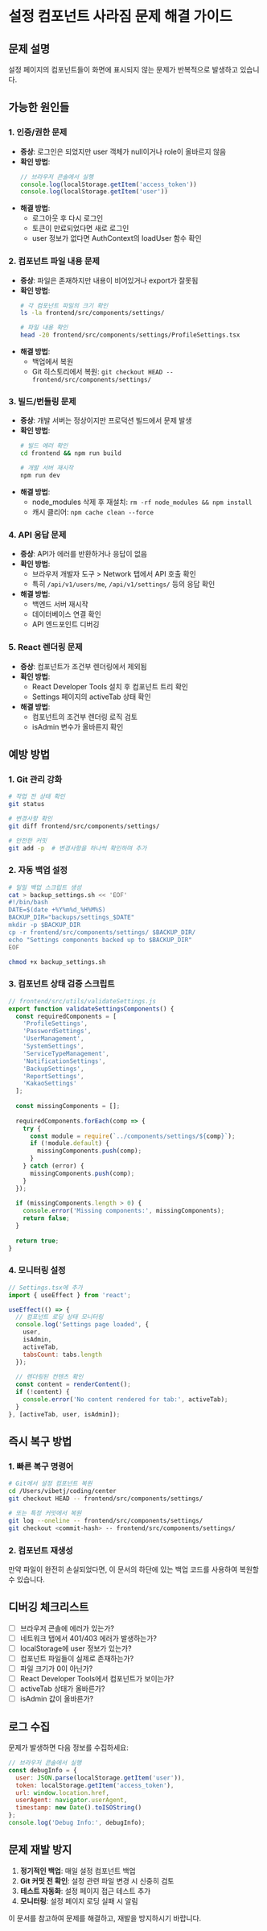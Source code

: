 # 설정 컴포넌트 사라짐 문제 해결 가이드

## 문제 설명
설정 페이지의 컴포넌트들이 화면에 표시되지 않는 문제가 반복적으로 발생하고 있습니다.

## 가능한 원인들

### 1. **인증/권한 문제**
- **증상**: 로그인은 되었지만 user 객체가 null이거나 role이 올바르지 않음
- **확인 방법**:
  ```javascript
  // 브라우저 콘솔에서 실행
  console.log(localStorage.getItem('access_token'))
  console.log(localStorage.getItem('user'))
  ```
- **해결 방법**:
  - 로그아웃 후 다시 로그인
  - 토큰이 만료되었다면 새로 로그인
  - user 정보가 없다면 AuthContext의 loadUser 함수 확인

### 2. **컴포넌트 파일 내용 문제**
- **증상**: 파일은 존재하지만 내용이 비어있거나 export가 잘못됨
- **확인 방법**:
  ```bash
  # 각 컴포넌트 파일의 크기 확인
  ls -la frontend/src/components/settings/
  
  # 파일 내용 확인
  head -20 frontend/src/components/settings/ProfileSettings.tsx
  ```
- **해결 방법**:
  - 백업에서 복원
  - Git 히스토리에서 복원: `git checkout HEAD -- frontend/src/components/settings/`

### 3. **빌드/번들링 문제**
- **증상**: 개발 서버는 정상이지만 프로덕션 빌드에서 문제 발생
- **확인 방법**:
  ```bash
  # 빌드 에러 확인
  cd frontend && npm run build
  
  # 개발 서버 재시작
  npm run dev
  ```
- **해결 방법**:
  - node_modules 삭제 후 재설치: `rm -rf node_modules && npm install`
  - 캐시 클리어: `npm cache clean --force`

### 4. **API 응답 문제**
- **증상**: API가 에러를 반환하거나 응답이 없음
- **확인 방법**:
  - 브라우저 개발자 도구 > Network 탭에서 API 호출 확인
  - 특히 `/api/v1/users/me`, `/api/v1/settings/` 등의 응답 확인
- **해결 방법**:
  - 백엔드 서버 재시작
  - 데이터베이스 연결 확인
  - API 엔드포인트 디버깅

### 5. **React 렌더링 문제**
- **증상**: 컴포넌트가 조건부 렌더링에서 제외됨
- **확인 방법**:
  - React Developer Tools 설치 후 컴포넌트 트리 확인
  - Settings 페이지의 activeTab 상태 확인
- **해결 방법**:
  - 컴포넌트의 조건부 렌더링 로직 검토
  - isAdmin 변수가 올바른지 확인

## 예방 방법

### 1. **Git 관리 강화**
```bash
# 작업 전 상태 확인
git status

# 변경사항 확인
git diff frontend/src/components/settings/

# 안전한 커밋
git add -p  # 변경사항을 하나씩 확인하며 추가
```

### 2. **자동 백업 설정**
```bash
# 일일 백업 스크립트 생성
cat > backup_settings.sh << 'EOF'
#!/bin/bash
DATE=$(date +%Y%m%d_%H%M%S)
BACKUP_DIR="backups/settings_$DATE"
mkdir -p $BACKUP_DIR
cp -r frontend/src/components/settings/ $BACKUP_DIR/
echo "Settings components backed up to $BACKUP_DIR"
EOF

chmod +x backup_settings.sh
```

### 3. **컴포넌트 상태 검증 스크립트**
```javascript
// frontend/src/utils/validateSettings.js
export function validateSettingsComponents() {
  const requiredComponents = [
    'ProfileSettings',
    'PasswordSettings',
    'UserManagement',
    'SystemSettings',
    'ServiceTypeManagement',
    'NotificationSettings',
    'BackupSettings',
    'ReportSettings',
    'KakaoSettings'
  ];
  
  const missingComponents = [];
  
  requiredComponents.forEach(comp => {
    try {
      const module = require(`../components/settings/${comp}`);
      if (!module.default) {
        missingComponents.push(comp);
      }
    } catch (error) {
      missingComponents.push(comp);
    }
  });
  
  if (missingComponents.length > 0) {
    console.error('Missing components:', missingComponents);
    return false;
  }
  
  return true;
}
```

### 4. **모니터링 설정**
```javascript
// Settings.tsx에 추가
import { useEffect } from 'react';

useEffect(() => {
  // 컴포넌트 로딩 상태 모니터링
  console.log('Settings page loaded', {
    user,
    isAdmin,
    activeTab,
    tabsCount: tabs.length
  });
  
  // 렌더링된 컨텐츠 확인
  const content = renderContent();
  if (!content) {
    console.error('No content rendered for tab:', activeTab);
  }
}, [activeTab, user, isAdmin]);
```

## 즉시 복구 방법

### 1. **빠른 복구 명령어**
```bash
# Git에서 설정 컴포넌트 복원
cd /Users/vibetj/coding/center
git checkout HEAD -- frontend/src/components/settings/

# 또는 특정 커밋에서 복원
git log --oneline -- frontend/src/components/settings/
git checkout <commit-hash> -- frontend/src/components/settings/
```

### 2. **컴포넌트 재생성**
만약 파일이 완전히 손실되었다면, 이 문서의 하단에 있는 백업 코드를 사용하여 복원할 수 있습니다.

## 디버깅 체크리스트

- [ ] 브라우저 콘솔에 에러가 있는가?
- [ ] 네트워크 탭에서 401/403 에러가 발생하는가?
- [ ] localStorage에 user 정보가 있는가?
- [ ] 컴포넌트 파일들이 실제로 존재하는가?
- [ ] 파일 크기가 0이 아닌가?
- [ ] React Developer Tools에서 컴포넌트가 보이는가?
- [ ] activeTab 상태가 올바른가?
- [ ] isAdmin 값이 올바른가?

## 로그 수집
문제가 발생하면 다음 정보를 수집하세요:

```javascript
// 브라우저 콘솔에서 실행
const debugInfo = {
  user: JSON.parse(localStorage.getItem('user')),
  token: localStorage.getItem('access_token'),
  url: window.location.href,
  userAgent: navigator.userAgent,
  timestamp: new Date().toISOString()
};
console.log('Debug Info:', debugInfo);
```

## 문제 재발 방지

1. **정기적인 백업**: 매일 설정 컴포넌트 백업
2. **Git 커밋 전 확인**: 설정 관련 파일 변경 시 신중히 검토
3. **테스트 자동화**: 설정 페이지 접근 테스트 추가
4. **모니터링**: 설정 페이지 로딩 실패 시 알림

이 문서를 참고하여 문제를 해결하고, 재발을 방지하시기 바랍니다.
